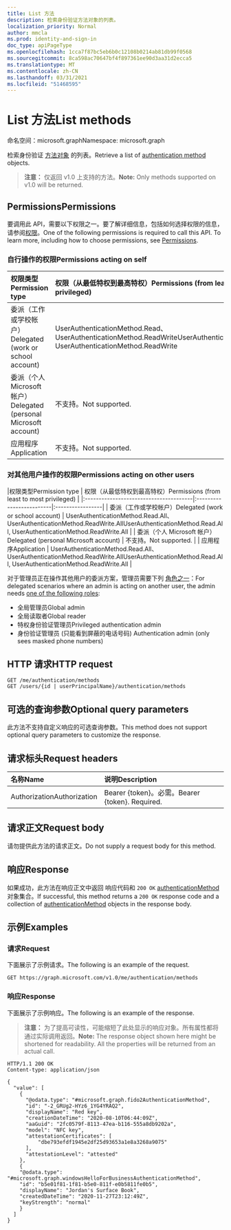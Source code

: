 ```yaml
---
title: List 方法
description: 检索身份验证方法对象的列表。
localization_priority: Normal
author: mmcla
ms.prod: identity-and-sign-in
doc_type: apiPageType
ms.openlocfilehash: 1cca7f87bc5eb6b0c12108b0214ab81db99f0568
ms.sourcegitcommit: 8ca598ac70647bf4f897361ee90d3aa31d2ecca5
ms.translationtype: MT
ms.contentlocale: zh-CN
ms.lasthandoff: 03/31/2021
ms.locfileid: "51468595"
---
```

# <a name="list-methods"></a><span data-ttu-id="ab810-103">List 方法</span><span class="sxs-lookup"><span data-stu-id="ab810-103">List methods</span></span>

<span data-ttu-id="ab810-104">命名空间：microsoft.graph</span><span class="sxs-lookup"><span data-stu-id="ab810-104">Namespace: microsoft.graph</span></span>

<span data-ttu-id="ab810-105">检索身份验证 [方法对象](../resources/authenticationmethod.md) 的列表。</span><span class="sxs-lookup"><span data-stu-id="ab810-105">Retrieve a list of [authentication method](../resources/authenticationmethod.md) objects.</span></span>

> <span data-ttu-id="ab810-106">**注意：** 仅返回 v1.0 上支持的方法。</span><span class="sxs-lookup"><span data-stu-id="ab810-106">**Note:** Only methods supported on v1.0 will be returned.</span></span>

## <a name="permissions"></a><span data-ttu-id="ab810-107">Permissions</span><span class="sxs-lookup"><span data-stu-id="ab810-107">Permissions</span></span>

<span data-ttu-id="ab810-p101">要调用此 API，需要以下权限之一。要了解详细信息，包括如何选择权限的信息，请参阅[权限](/graph/permissions-reference)。</span><span class="sxs-lookup"><span data-stu-id="ab810-p101">One of the following permissions is required to call this API. To learn more, including how to choose permissions, see [Permissions](/graph/permissions-reference).</span></span>

### <a name="permissions-acting-on-self"></a><span data-ttu-id="ab810-110">自行操作的权限</span><span class="sxs-lookup"><span data-stu-id="ab810-110">Permissions acting on self</span></span>

|<span data-ttu-id="ab810-111">权限类型</span><span class="sxs-lookup"><span data-stu-id="ab810-111">Permission type</span></span>      | <span data-ttu-id="ab810-112">权限（从最低特权到最高特权）</span><span class="sxs-lookup"><span data-stu-id="ab810-112">Permissions (from least to most privileged)</span></span>              |
|:---------------------------------------|:-------------------------|
| <span data-ttu-id="ab810-113">委派（工作或学校帐户）</span><span class="sxs-lookup"><span data-stu-id="ab810-113">Delegated (work or school account)</span></span>     | <span data-ttu-id="ab810-114">UserAuthenticationMethod.Read、UserAuthenticationMethod.ReadWrite</span><span class="sxs-lookup"><span data-stu-id="ab810-114">UserAuthenticationMethod.Read, UserAuthenticationMethod.ReadWrite</span></span> |
| <span data-ttu-id="ab810-115">委派（个人 Microsoft 帐户）</span><span class="sxs-lookup"><span data-stu-id="ab810-115">Delegated (personal Microsoft account)</span></span> | <span data-ttu-id="ab810-116">不支持。</span><span class="sxs-lookup"><span data-stu-id="ab810-116">Not supported.</span></span> |
| <span data-ttu-id="ab810-117">应用程序</span><span class="sxs-lookup"><span data-stu-id="ab810-117">Application</span></span>                            | <span data-ttu-id="ab810-118">不支持。</span><span class="sxs-lookup"><span data-stu-id="ab810-118">Not supported.</span></span> |

### <a name="permissions-acting-on-other-users"></a><span data-ttu-id="ab810-119">对其他用户操作的权限</span><span class="sxs-lookup"><span data-stu-id="ab810-119">Permissions acting on other users</span></span>

|<span data-ttu-id="ab810-120">权限类型</span><span class="sxs-lookup"><span data-stu-id="ab810-120">Permission type</span></span>      | <span data-ttu-id="ab810-121">权限（从最低特权到最高特权）</span><span class="sxs-lookup"><span data-stu-id="ab810-121">Permissions (from least to most privileged)</span></span>              |
|:---------------------------------------|:-------------------------|:-----------------|
| <span data-ttu-id="ab810-122">委派（工作或学校帐户）</span><span class="sxs-lookup"><span data-stu-id="ab810-122">Delegated (work or school account)</span></span>     | <span data-ttu-id="ab810-123">UserAuthenticationMethod.Read.All、UserAuthenticationMethod.ReadWrite.All</span><span class="sxs-lookup"><span data-stu-id="ab810-123">UserAuthenticationMethod.Read.All, UserAuthenticationMethod.ReadWrite.All</span></span> |
| <span data-ttu-id="ab810-124">委派（个人 Microsoft 帐户）</span><span class="sxs-lookup"><span data-stu-id="ab810-124">Delegated (personal Microsoft account)</span></span> | <span data-ttu-id="ab810-125">不支持。</span><span class="sxs-lookup"><span data-stu-id="ab810-125">Not supported.</span></span> |
| <span data-ttu-id="ab810-126">应用程序</span><span class="sxs-lookup"><span data-stu-id="ab810-126">Application</span></span>                            | <span data-ttu-id="ab810-127">UserAuthenticationMethod.Read.All、UserAuthenticationMethod.ReadWrite.All</span><span class="sxs-lookup"><span data-stu-id="ab810-127">UserAuthenticationMethod.Read.All, UserAuthenticationMethod.ReadWrite.All</span></span> |

<span data-ttu-id="ab810-128">对于管理员正在操作其他用户的委派方案，管理员需要下列 [角色之一](/azure/active-directory/users-groups-roles/directory-assign-admin-roles#available-roles)：</span><span class="sxs-lookup"><span data-stu-id="ab810-128">For delegated scenarios where an admin is acting on another user, the admin needs [one of the following roles](/azure/active-directory/users-groups-roles/directory-assign-admin-roles#available-roles):</span></span>
* <span data-ttu-id="ab810-129">全局管理员</span><span class="sxs-lookup"><span data-stu-id="ab810-129">Global admin</span></span>
* <span data-ttu-id="ab810-130">全局读取者</span><span class="sxs-lookup"><span data-stu-id="ab810-130">Global reader</span></span>
* <span data-ttu-id="ab810-131">特权身份验证管理员</span><span class="sxs-lookup"><span data-stu-id="ab810-131">Privileged authentication admin</span></span>
* <span data-ttu-id="ab810-132">身份验证管理员 (只能看到屏蔽的电话号码) </span><span class="sxs-lookup"><span data-stu-id="ab810-132">Authentication admin (only sees masked phone numbers)</span></span>

## <a name="http-request"></a><span data-ttu-id="ab810-133">HTTP 请求</span><span class="sxs-lookup"><span data-stu-id="ab810-133">HTTP request</span></span>

<!-- { "blockType": "ignored" } -->

```http
GET /me/authentication/methods
GET /users/{id | userPrincipalName}/authentication/methods
```

## <a name="optional-query-parameters"></a><span data-ttu-id="ab810-134">可选的查询参数</span><span class="sxs-lookup"><span data-stu-id="ab810-134">Optional query parameters</span></span>

<span data-ttu-id="ab810-135">此方法不支持自定义响应的可选查询参数。</span><span class="sxs-lookup"><span data-stu-id="ab810-135">This method does not support optional query parameters to customize the response.</span></span>

## <a name="request-headers"></a><span data-ttu-id="ab810-136">请求标头</span><span class="sxs-lookup"><span data-stu-id="ab810-136">Request headers</span></span>

| <span data-ttu-id="ab810-137">名称</span><span class="sxs-lookup"><span data-stu-id="ab810-137">Name</span></span>      |<span data-ttu-id="ab810-138">说明</span><span class="sxs-lookup"><span data-stu-id="ab810-138">Description</span></span>|
|:----------|:----------|
| <span data-ttu-id="ab810-139">Authorization</span><span class="sxs-lookup"><span data-stu-id="ab810-139">Authorization</span></span> | <span data-ttu-id="ab810-p102">Bearer {token}。必需。</span><span class="sxs-lookup"><span data-stu-id="ab810-p102">Bearer {token}. Required.</span></span> |

## <a name="request-body"></a><span data-ttu-id="ab810-142">请求正文</span><span class="sxs-lookup"><span data-stu-id="ab810-142">Request body</span></span>

<span data-ttu-id="ab810-143">请勿提供此方法的请求正文。</span><span class="sxs-lookup"><span data-stu-id="ab810-143">Do not supply a request body for this method.</span></span>

## <a name="response"></a><span data-ttu-id="ab810-144">响应</span><span class="sxs-lookup"><span data-stu-id="ab810-144">Response</span></span>

<span data-ttu-id="ab810-145">如果成功，此方法在响应正文中返回 响应代码和 `200 OK` [authenticationMethod](../resources/authenticationmethod.md) 对象集合。</span><span class="sxs-lookup"><span data-stu-id="ab810-145">If successful, this method returns a `200 OK` response code and a collection of [authenticationMethod](../resources/authenticationmethod.md) objects in the response body.</span></span>

## <a name="examples"></a><span data-ttu-id="ab810-146">示例</span><span class="sxs-lookup"><span data-stu-id="ab810-146">Examples</span></span>

### <a name="request"></a><span data-ttu-id="ab810-147">请求</span><span class="sxs-lookup"><span data-stu-id="ab810-147">Request</span></span>

<span data-ttu-id="ab810-148">下面展示了示例请求。</span><span class="sxs-lookup"><span data-stu-id="ab810-148">The following is an example of the request.</span></span>


```msgraph-interactive
GET https://graph.microsoft.com/v1.0/me/authentication/methods
```

### <a name="response"></a><span data-ttu-id="ab810-149">响应</span><span class="sxs-lookup"><span data-stu-id="ab810-149">Response</span></span>

<span data-ttu-id="ab810-150">下面展示了示例响应。</span><span class="sxs-lookup"><span data-stu-id="ab810-150">The following is an example of the response.</span></span>

> <span data-ttu-id="ab810-p103">**注意：** 为了提高可读性，可能缩短了此处显示的响应对象。所有属性都将通过实际调用返回。</span><span class="sxs-lookup"><span data-stu-id="ab810-p103">**Note:** The response object shown here might be shortened for readability. All the properties will be returned from an actual call.</span></span>

<!-- {
  "blockType": "response",
  "truncated": true,
  "@odata.type": "microsoft.graph.authenticationMethod",
  "isCollection": true
} -->

```http
HTTP/1.1 200 OK
Content-type: application/json

{
  "value": [
    {
      "@odata.type": "#microsoft.graph.fido2AuthenticationMethod",
      "id": "-2_GRUg2-HYz6_1YG4YRAQ2",
      "displayName": "Red key",
      "creationDateTime": "2020-08-10T06:44:09Z",
      "aaGuid": "2fc0579f-8113-47ea-b116-555a8db9202a",
      "model": "NFC key",
      "attestationCertificates": [
          "dbe793efdf1945e2df25d93653a1e8a3268a9075"
      ],
      "attestationLevel": "attested"
    },
    {
    "@odata.type": "#microsoft.graph.windowsHelloForBusinessAuthenticationMethod",
    "id": "b5e01f81-1f81-b5e0-811f-e0b5811fe0b5",
    "displayName": "Jordan's Surface Book",
    "createdDateTime": "2020-11-27T23:12:49Z",
    "keyStrength": "normal"
    }
  ]
}
```

<!-- uuid: 16cd6b66-4b1a-43a1-adaf-3a886856ed98
2019-02-04 14:57:30 UTC -->
<!-- {
  "type": "#page.annotation",
  "description": "List methods",
  "keywords": "",
  "section": "documentation",
  "tocPath": ""
}-->
